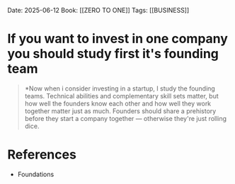 Date: 2025-06-12
Book: [[ZERO TO ONE]]
Tags:  [[BUSINESS]] 

# If you want to invest in one company you should study first it's founding team

>*Now when i consider investing in a startup, I study the founding teams. Technical abilities and complementary skill sets matter, but how well the founders know each other and how well they work together matter just as much. Founders  should share a prehistory before they start a company together — otherwise they're just rolling dice.
# References 
- Foundations 